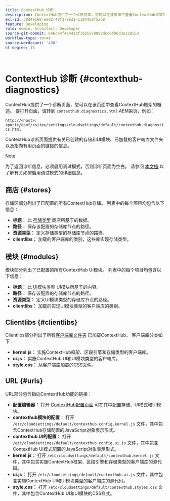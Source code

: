 ```yaml
---
title: ContextHub 诊断
description: ContextHub提供了一个诊断页面，您可以在该页面中查看ContextHub框架的概述
exl-id: c8d4e160-ea02-49f3-9e31-119445ef5a68
feature: Developing
role: Admin, Architect, Developer
source-git-commit: 646ca4f4a441bf1565558002dcd6f96d3e228563
workflow-type: tm+mt
source-wordcount: '438'
ht-degree: 1%

---
```


# ContextHub 诊断 {#contexthub-diagnostics}

ContextHub提供了一个诊断页面，您可以在该页面中查看ContextHub框架的概述。 要打开页面，请转到 `contexthub.diagnostics.html` AEM第页，例如：

`http://<host>:<port>/conf/<site>/settings/cloudsettings/default/contexthub.diagnostics.html`

ContextHub诊断页面提供有关已创建的存储和UI模块、已加载的客户端库文件夹以及指向有用页面的链接的信息。

>[!NOTE]
>
>为了返回诊断信息，必须启用调试模式，否则诊断页面为空白。 请参阅 [本文档](configuring-contexthub.md#debugging-contexthub) 以了解有关如何启用调试模式的详细信息。

## 商店 {#stores}

存储区部分列出了已配置的所有ContextHub存储。 列表中的每个项目均包含以下信息：

* **标题：** 此 [存储类型](sample-stores.md) 商店所基于的数据。
* **路径：** 保存该配置的存储库节点的路径。
* **资源类型：** 定义存储类型的存储库节点的路径。
* **clientlibs：** 加载的客户端库的类别，这些库实现存储类型。

## 模块 {#modules}

模块部分列出了已配置的所有ContextHub UI模块。 列表中的每个项目均包含以下信息：

* **标题：** 此 [UI模块类型](sample-modules.md) UI模块所基于的内容。
* **路径：** 保存该配置的存储库节点的路径。
* **资源类型：** 定义UI模块类型的存储库节点的路径。
* **clientlibs：** 加载的实现UI模块类型的客户端库的类别。

## Clientlibs {#clientlibs}

Clientlibs部分列出了所有[客户端库文件夹](/help/implementing/developing/introduction/clientlibs.md) 已加载ContextHub。 客户端库分类如下：

* **kernel.js：** 实施ContextHub框架、区段引擎和存储类型的客户端库。
* **ui.js：** 实施ContextHub UI和UI模块类型的客户端库。
* **style.css：** 从客户端库加载的CSS文件。

## URL {#urls}

URL部分包含指向ContextHub功能的链接：

* **配置编辑器：** 打开 [ContextHub配置页面](configuring-contexthub.md) 可在其中配置存储、UI模式和UI模块。
* **contexthub模块的配置：** 打开 `/etc/cloudsettings/default/contexthub.config.kernel.js` 文件，其中包含ContextHub存储配置的JavaScript对象表示形式。
* **contexthub UI的配置：** 打开 `/etc/cloudsettings/default/contexthub.config.ui.js` 文件，其中包含ContextHub UI模式配置的JavaScript对象表示形式。
* **kernel.js：** 打开 `/etc/cloudsettings/default/contexthub.kernel.js` 文件，其中包含实施ContextHub框架、区段引擎和存储类型的客户端库的源代码。
* **ui.js：** 打开 `/etc/cloudsettings/default/contexthub.ui.js` 文件，其中包含实施ContextHub UI和UI模块类型的客户端库的源代码。
* **style.css：** 打开 `/etc/cloudsettings/default/contexthub.styles.css` 文件，其中包含ContextHub UI和UI模块的CSS样式。
